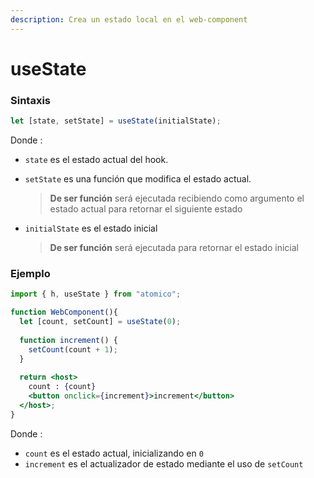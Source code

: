 ```yaml
---
description: Crea un estado local en el web-component
---
```


# useState

### Sintaxis 

```javascript
let [state, setState] = useState(initialState);
```

Donde :

* `state` es el estado actual del hook.
* `setState` es una función que modifica el estado actual.

  > **De ser función** será ejecutada recibiendo como argumento el estado actual para retornar el siguiente estado

* `initialState` es el estado inicial

  > **De ser función** será ejecutada para retornar el estado inicial

### Ejemplo

```jsx
import { h, useState } from "atomico";

function WebComponent(){
  let [count, setCount] = useState(0);
  
  function increment() {
    setCount(count + 1);
  }
  
  return <host>
    count : {count}
    <button onclick={increment}>increment</button>
  </host>;
}
```

Donde :

* `count` es el estado actual, inicializando en `0`
* `increment` es el actualizador de estado mediante el uso de `setCount`

